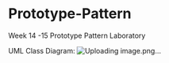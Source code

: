 # Prototype-Pattern
Week 14 -15 Prototype Pattern
Laboratory

UML Class Diagram:
![Uploading image.png…]()


